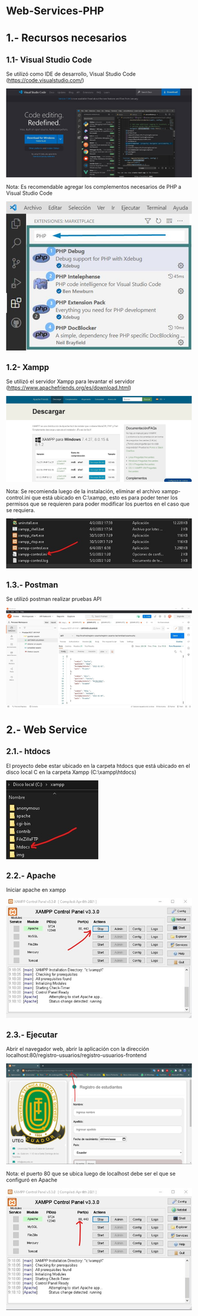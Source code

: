 # Web-Services-PHP
#
1.- Recursos necesarios
=====

1.1- Visual Studio Code 
-------
Se utilizó como IDE de desarrollo, Visual Studio Code (https://code.visualstudio.com/)

![Captura 1](https://github.com/AlexAndrangoCatota/Web-Services-PHP/blob/main/Capturas%20de%20pantalla/1.-VisualCode.jpg?raw=true)

Nota: Es recomendable agregar los complementos necesarios de PHP a Visual Studio Code

![Captura 2](https://github.com/AlexAndrangoCatota/Web-Services-PHP/blob/main/Capturas%20de%20pantalla/2.-complentos%20php.JPG?raw=true)

1.2- Xampp  
-------
Se utilizó el servidor Xampp para levantar el servidor (https://www.apachefriends.org/es/download.html)

![Captura 3](https://github.com/AlexAndrangoCatota/Web-Services-PHP/blob/main/Capturas%20de%20pantalla/3.-Xampp.jpg?raw=true)

Nota: Se recomienda luego de la instalación, eliminar el archivo xampp-control.ini que está ubicado en C:\xampp, esto es para poder tener los permisos que se requieren para poder modificar los puertos en el caso que se requiera.

![Captura 4](https://github.com/AlexAndrangoCatota/Web-Services-PHP/blob/main/Capturas%20de%20pantalla/4.-eliminar.jpg?raw=true)

1.3.- Postman
-------
Se utilizó postman realizar pruebas API

![Captura 5](https://github.com/AlexAndrangoCatota/Web-Services-PHP/blob/main/Capturas%20de%20pantalla/5.-Postman.jpg?raw=true)

#
2.- Web Service
=====

2.1.- htdocs
-------
El proyecto debe estar ubicado en la carpeta htdocs que está ubicado en el disco local C en la carpeta Xampp (C:\xampp\htdocs)

![Captura 6](https://github.com/AlexAndrangoCatota/Web-Services-PHP/blob/main/Capturas%20de%20pantalla/6.-htdocs.jpg?raw=true)

2.2.- Apache
-------
Iniciar apache en xampp

![Captura 7](https://github.com/AlexAndrangoCatota/Web-Services-PHP/blob/main/Capturas%20de%20pantalla/7.-Apache.jpg?raw=true)

2.3.- Ejecutar
-------
Abrir el navegador web, abrir la aplicación con la dirección localhost:80/registro-usuarios/registro-usuarios-frontend

![Captura 8](https://github.com/AlexAndrangoCatota/Web-Services-PHP/blob/main/Capturas%20de%20pantalla/8.-frontend.jpg?raw=true)

Nota: el puerto 80 que se ubica luego de localhost debe ser el que se configuró en Apache 

![Captura 9](https://github.com/AlexAndrangoCatota/Web-Services-PHP/blob/main/Capturas%20de%20pantalla/9.-puerto80.jpg?raw=true)

